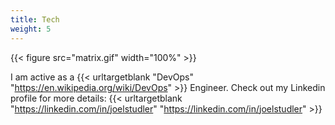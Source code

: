 ```yaml
---
title: Tech
weight: 5
---
```


{{< figure src="matrix.gif" width="100%" >}}

I am active as a {{< urltargetblank "DevOps" "https://en.wikipedia.org/wiki/DevOps" >}} Engineer. Check out my Linkedin profile for more details: {{< urltargetblank "https://linkedin.com/in/joelstudler" "https://linkedin.com/in/joelstudler" >}}
